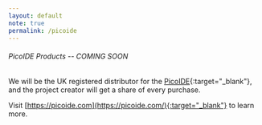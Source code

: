 ```yaml
---
layout: default
note: true
permalink: /picoide
---
```

######  PicoIDE Products -- COMING SOON 

We will be the UK registered distributor for the [PicoIDE](https://picoide.com/){:target="_blank"}, and the project creator will get a share of every purchase.

Visit [https://picoide.com](https://picoide.com/){:target="_blank"} to learn more.